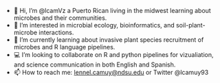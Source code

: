 - 👋 Hi, I’m @lcamVz a Puerto Rican living in the midwest learning about microbes and their communities. 
- 👀 I’m interested in microbial ecology, bioinformatics, and soil-plant-microbe interactions.
- 🌱 I’m currently learning about invasive plant species recruitment of microbes and R language pipelines.
- 💻 I’m looking to collaborate on R and python pipelines for vizualiation, and science communication in both English and Spanish.  
- 📫 How to reach me:  lennel.camuy@ndsu.edu or Twitter @lcamuy93

<!---
lcamVz/lcamVz is a ✨ special ✨ repository because its `README.md` (this file) appears on your GitHub profile.
You can click the Preview link to take a look at your changes.
--->
